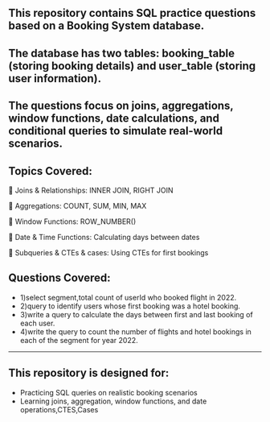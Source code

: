 ## This repository contains SQL practice questions based on a Booking System database.
## The database has two tables: booking_table (storing booking details) and user_table (storing user information).

## The questions focus on joins, aggregations, window functions, date calculations, and conditional queries to simulate real-world scenarios.

## Topics Covered:
🔹 Joins & Relationships:
 INNER JOIN, RIGHT JOIN

🔹 Aggregations:
 COUNT, SUM, MIN, MAX

🔹 Window Functions:
 ROW_NUMBER()

🔹 Date & Time Functions:
 Calculating days between dates

🔹 Subqueries & CTEs & cases:
 Using CTEs for first bookings

## Questions Covered:
 - 1)select segment,total count of userId who booked flight in 2022.
 - 2)query to identify users whose first booking was a hotel booking.
 - 3)write a query to calculate the days between first and last booking of each user.
 - 4)write the query to count the number of flights and hotel bookings in each of the segment for year 2022.


-----------
## This repository is designed for:
- Practicing SQL queries on realistic booking scenarios
- Learning joins, aggregation, window functions, and date operations,CTES,Cases

